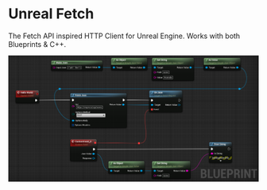 # Unreal Fetch

The Fetch API inspired HTTP Client for Unreal Engine. Works with both Blueprints & C++.

![](Images/HelloWorldUnrealFetch.png)
